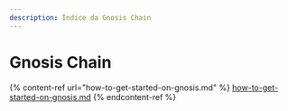 ```yaml
---
description: Índice da Gnosis Chain
---
```


# Gnosis Chain

{% content-ref url="how-to-get-started-on-gnosis.md" %}
[how-to-get-started-on-gnosis.md](how-to-get-started-on-gnosis.md)
{% endcontent-ref %}
